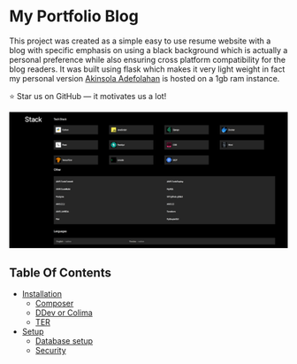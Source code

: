 # My Portfolio Blog

This project was created as a simple easy to use resume website with a blog with specific emphasis on using a black background which is actually a personal preference while also ensuring cross platform compatibility for the blog readers. It was built using flask which makes it very light weight in fact my personal version [Akinsola Adefolahan](https://www.adefolahanakinsola.com) is hosted on a 1gb ram instance.

:star: Star us on GitHub — it motivates us a lot!

![Portolio_Blog](app/blog/static/images/my_portfolio_blog.png)

## Table Of Contents
- [Installation](#installation)
    - [Composer](#composer)
    - [DDev or Colima](#ddev)
    - [TER](#ter-extension)
- [Setup](#Setup)
    - [Database setup](#database-setup)
    - [Security](#security)

